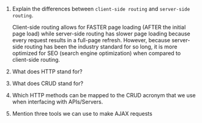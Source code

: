 1.  Explain the differences between `client-side routing` and `server-side routing`.

    Client-side routing allows for FASTER page loading (AFTER the initial page load) while server-side routing has slower page loading because every request results in a full-page refresh. However, because server-side routing has been the industry standard for so long, it is more optimized for SEO (search engine optimization) when compared to client-side routing.

2.  What does HTTP stand for?




3.  What does CRUD stand for?




4.  Which HTTP methods can be mapped to the CRUD acronym that we use when interfacing with APIs/Servers.




5.  Mention three tools we can use to make AJAX requests